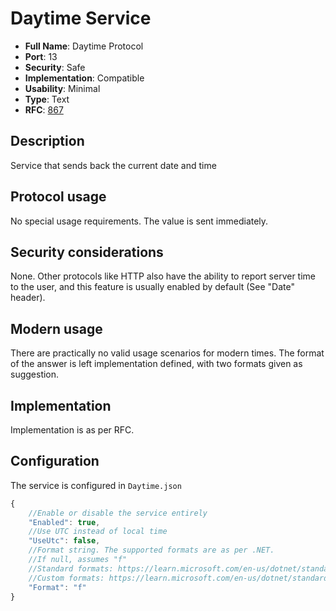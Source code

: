 # Daytime Service

- **Full Name**: Daytime Protocol
- **Port**: 13
- **Security**: Safe
- **Implementation**: Compatible
- **Usability**: Minimal
- **Type**: Text
- **RFC**: [867](https://www.rfc-editor.org/rfc/rfc867)

## Description

Service that sends back the current date and time

## Protocol usage

No special usage requirements. The value is sent immediately.

## Security considerations

None. Other protocols like HTTP also have the ability to report server time to the user, and this feature is usually enabled by default (See "Date" header).

## Modern usage

There are practically no valid usage scenarios for modern times. The format of the answer is left implementation defined, with two formats given as suggestion.

## Implementation

Implementation is as per RFC.

## Configuration

The service is configured in `Daytime.json`

```js
{
	//Enable or disable the service entirely
	"Enabled": true,
	//Use UTC instead of local time
	"UseUtc": false,
	//Format string. The supported formats are as per .NET.
	//If null, assumes "f"
	//Standard formats: https://learn.microsoft.com/en-us/dotnet/standard/base-types/standard-date-and-time-format-strings
	//Custom formats: https://learn.microsoft.com/en-us/dotnet/standard/base-types/custom-date-and-time-format-strings
	"Format": "f"
}
```
